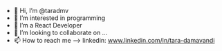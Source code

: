 - 👋 Hi, I’m @taradmv
- 👀 I’m interested in programming
- 🌱 I’m a React Developer
- 💞️ I’m looking to collaborate on ...
- 📫 How to reach me --> linkedin: www.linkedin.com/in/tara-damavandi


<!---
taradmv/taradmv is a ✨ special ✨ repository because its `README.md` (this file) appears on your GitHub profile.
You can click the Preview link to take a look at your changes.
--->
